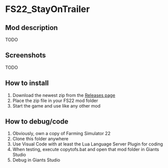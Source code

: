 # FS22_StayOnTrailer

## Mod description

TODO

## Screenshots

TODO

## How to install

1. Download the newest zip from the [Releases page](https://github.com/Timmeey86/FS22_UnloadBalesEarly/releases)
1. Place the zip file in your FS22 mod folder
1. Start the game and use like any other mod

## How to debug/code

1. Obviously, own a copy of Farming Simulator 22
1. Clone this folder anywhere
1. Use Visual Code with at least the Lua Language Server Plugin for coding
1. When testing, execute copytofs.bat and open that mod folder in Giants Studio
1. Debug in Giants Studio
